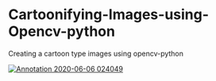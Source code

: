 # Cartoonifying-Images-using-Opencv-python
Creating a cartoon type images using opencv-python

[![Annotation 2020-06-06 024049](https://user-images.githubusercontent.com/64986704/83923133-3f307380-a79f-11ea-995c-2a74f59f9682.png)](url)
